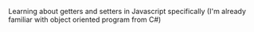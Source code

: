 Learning about getters and setters in Javascript specifically (I'm already familiar with object oriented program from C#)
